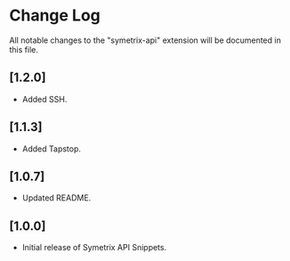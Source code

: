 # Change Log

All notable changes to the "symetrix-api" extension will be documented in this file.

## [1.2.0]

- Added SSH.

## [1.1.3]

- Added Tapstop.

## [1.0.7]

- Updated README.

## [1.0.0]

- Initial release of Symetrix API Snippets.
